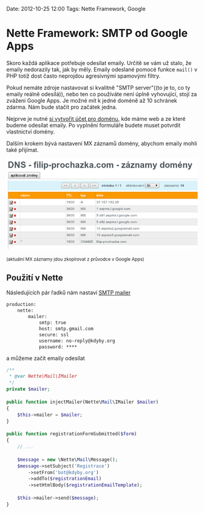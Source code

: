 Date: 2012-10-25 12:00
Tags: Nette Framework, Google

# Nette Framework: SMTP od Google Apps


Skoro každá aplikace potřebuje odesílat emaily. Určitě se vám už stalo, že emaily nedorazily tak, jak by měly. Emaily odeslané pomocé funkce `mail()` v PHP totiž dost často neprojdou agresivnými spamovými filtry.

Pokud nemáte zdroje nastavovat si kvalitně "SMTP server"((to je to, co ty emaily reálně odesílá)), nebo ten co používáte není úplně vyhovující, stojí za zvážení Google Apps. Je možné mít k jedné doméně až 10 schránek zdarma. Nám bude stačit pro začátek jedna.

Nejprve je nutné [si vytvořit účet pro doménu](https://www.google.com/a/cpanel/standard/new?hl=cs), kde máme web a ze které budeme odesílat emaily. Po vyplnění formuláře budete muset potvrdit vlastnictví domény.

Dalším krokem bývá nastavení MX záznamů domény, abychom emaily mohli také přijímat.

![google-apps-mx](/content/google-apps-mx.png)

<small>(aktuální MX záznamy jdou zkopírovat z průvodce v Google Apps)</small>



## Použití v Nette

Následujících pár řadků nám nastaví [SMTP mailer](http://api.nette.org/2.0/Nette.Mail.SmtpMailer.html)

```neon
production:
	nette:
		mailer:
			smtp: true
			host: smtp.gmail.com
			secure: ssl
			username: no-reply@kdyby.org
			password: ****
```

a můžeme začít emaily odesílat

```php
/**
 * @var Nette\Mail\IMailer
 */
private $mailer;

public function injectMailer(Nette\Mail\IMailer $mailer)
{
	$this->mailer = $mailer;
}

public function registrationFormSubmitted($form)
{
	// ...

	$message = new \Nette\Mail\Message();
	$message->setSubject('Registrace')
		->setFrom('bot@kdyby.org')
		->addTo($registrationEmail)
		->setHtmlBody($registrationEmailTemplate);

	$this->mailer->send($message);
}
```
